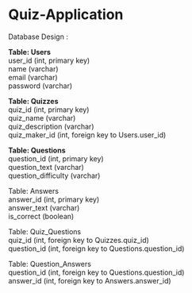 # Quiz-Application
Database Design :

<b>Table: Users</b></br>
user_id (int, primary key)</br>
name (varchar)</br>
email (varchar)</br>
password (varchar)</br>

<b>Table: Quizzes</b></br>
quiz_id (int, primary key)</br>
quiz_name (varchar)</br>
quiz_description (varchar)</br>
quiz_maker_id (int, foreign key to Users.user_id)</br>

 <b>Table: Questions</b></br>
question_id (int, primary key)</br>
question_text (varchar)</br>
question_difficulty (varchar)</br>
  
Table: Answers</br>
answer_id (int, primary key)</br>
answer_text (varchar)</br>
is_correct (boolean)</br>

Table: Quiz_Questions</br>
quiz_id (int, foreign key to Quizzes.quiz_id)</br>
question_id (int, foreign key to Questions.question_id)</br>

Table: Question_Answers</br>
question_id (int, foreign key to Questions.question_id)</br>
answer_id (int, foreign key to Answers.answer_id)</br>

